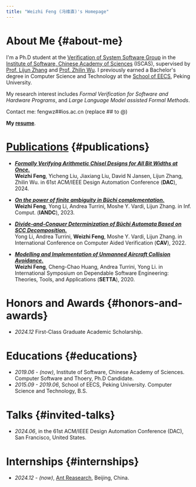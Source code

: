 ```yaml
---
title: "Weizhi Feng (冯维直)'s Homepage"
---
```


# About Me {#about-me}

I'm a Ph.D student at the [Verification of System Software Group](https://versys.ios.ac.cn/) in the [Institute of Software, Chinese Academy of Sciences](https://www.iscas.ac.cn) (ISCAS), supervised by [Prof. Lijun Zhang](https://tis.ios.ac.cn/people/lijun-zhang/) and [Prof. Zhilin Wu](https://lcs.ios.ac.cn/~wuzl/). I previously earned a Bachelor's degree in Computer Science and Technology at the [School of EECS](https://eecs.pku.edu.cn/), Peking University. 


My research interest includes *Formal Verification for Software and Hardware Programs*, and *Large Language Model assisted Formal Methods*.

Contact me: fengwz##ios.ac.cn (replace ## to @)

**My [resume](files/WeizhiFengCV.pdf)**.

<!-- # 🔥 News {#news}
- *2022.02*: &nbsp;🎉🎉 Lorem ipsum dolor sit amet, consectetur adipiscing elit. Vivamus ornare aliquet ipsum, ac tempus justo dapibus sit amet. 
- *2022.02*: &nbsp;🎉🎉 Lorem ipsum dolor sit amet, consectetur adipiscing elit. Vivamus ornare aliquet ipsum, ac tempus justo dapibus sit amet.  -->


# [Publications](https://dblp.org/pid/278/3051.html) {#publications}

- ***[Formally Verifying Arithmetic Chisel Designs for All Bit Widths at Once.](https://dl.acm.org/doi/10.1145/3649329.3657311)*** <br>
  **Weizhi Feng**, Yicheng Liu, Jiaxiang Liu, David N Jansen, Lijun Zhang, Zhilin Wu.
  in 61st ACM/IEEE Design Automation Conference (**DAC**), 2024. <br>
  <!-- <a href="https://arxiv.org/abs/2304.08485" class="no-trailing-icon"><img src="https://img.shields.io/badge/arXiv-2304.08485-b31b1b.svg?style=flat-square" alt="Arxiv-2304.08485"/></a><a href="https://github.com/haotian-liu/LLaVA" class="no-trailing-icon"><img alt="GitHub Repo stars" src="https://img.shields.io/github/stars/haotian-liu/LLaVA?style=flat-square&logo=github&label=GitHub%20Stars&labelColor=black"></a> -->

- ***[On the power of finite ambiguity in Büchi complementation.](https://www.sciencedirect.com/science/article/abs/pii/S0890540123000330)*** <br>
  **Weizhi Feng**, Yong Li, Andrea Turrini, Moshe Y. Vardi, Lijun Zhang.
  in Inf. Comput. (**IANDC**), 2023. <br>

- ***[Divide-and-Conquer Determinization of Büchi Automata Based on SCC Decomposition.](https://arxiv.org/abs/2206.13739)*** <br>
  Yong Li, Andrea Turrini, **Weizhi Feng**, Moshe Y. Vardi, Lijun Zhang.
  in International Conference on Computer Aided Verification (**CAV**), 2022. <br>

- ***[Modelling and Implementation of Unmanned Aircraft Collision Avoidance.](https://link.springer.com/chapter/10.1007/978-3-030-62822-2_4)*** <br>
  **Weizhi Feng**, Cheng-Chao Huang, Andrea Turrini, Yong Li.
  in International Symposium on Dependable Software Engineering: Theories, Tools, and Applications (**SETTA**), 2020. <br>

# Honors and Awards {#honors-and-awards}
- *2024.12* First-Class Graduate Academic Scholarship. 

# Educations {#educations}
- *2019.06 - (now)*, Institute of Software, Chinese Academy of Sciences. Computer Software and Thoery, Ph.D Candidate. 
- *2015.09 - 2019.06*, School of EECS, Peking University. Computer Science and Technology, B.S.

# Talks {#invited-talks}
- *2024.06*, in the 61st ACM/IEEE Design Automation Conference (DAC), San Francisco, United States.

# Internships {#internships}
- *2024.12 - (now)*, [Ant Reasearch](https://www.antresearch.com/), Beijing, China.
